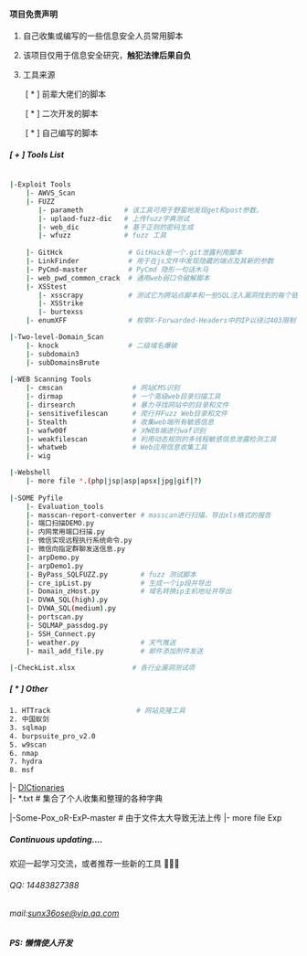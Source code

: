####  项目免责声明



1. 自己收集或编写的一些信息安全人员常用脚本

2. 该项目仅用于信息安全研究，<b>触犯法律后果自负</b>

3. 工具来源

   ​	[ * ] 前辈大佬们的脚本

   ​	[ * ] 二次开发的脚本

   ​	[ * ] 自己编写的脚本

   

##### [ + ] Tools List

```bash

|-Exploit Tools		
	|- AWVS_Scan           
	|- FUZZ
	   |- parameth          # 该工具可用于野蛮地发现get和post参数。
	   |- uplaod-fuzz-dic   # 上传fuzz字典测试
	   |- web_dic           # 基于正则的密码生成
	   |- wfuzz             # fuzz 工具
			
	|- GitHck                # GitHack是一个.git泄露利用脚本
	|- LinkFinder            # 用于在js文件中发现隐藏的端点及其新的参数
	|- PyCmd-master          # PyCmd 隐形一句话木马
	|- web_pwd_common_crack  # 通用web弱口令破解脚本
	|- XSStest
	   |- xsscrapy           # 测试它为跨站点脚本和一些SQL注入漏洞找到的每个链接
	   |- XSStrike
	   |- burtexss
	|- enumXFF               # 枚举X-Forwarded-Headers中的IP以绕过403限制

|-Two-level-Domain_Scan
	|- knock                 # 二级域名爆破
	|- subdomain3
	|- subDomainsBrute
	
|-WEB Scanning Tools
	|- cmscan                 # 网站CMS识别
	|- dirmap                 # 一个高级web目录扫描工具
	|- dirsearch              # 暴力寻找网站中的目录和文件
	|- sensitivefilescan      # 爬行并Fuzz Web目录和文件 
	|- Stealth                # 收集web端所有敏感信息
	|- wafw00f                # 对WEB端进行waf识别
	|- weakfilescan           # 利用动态规则的多线程敏感信息泄露检测工具
	|- whatweb                # Web应用信息收集工具
	|- wig

|-Webshell 
	|- more file *.(php|jsp|asp|apsx|jpg|gif|?)
	
|-SOME Pyfile
	|- Evaluation_tools
	|- masscan-report-converter # masscan进行扫描，导出xls格式的报告
	|- 端口扫描DEMO.py
	|- 内网常用端口扫描.py
	|- 微信实现远程执行系统命令.py
	|- 微信向指定群聊发送信息.py
	|- arpDemo.py
	|- arpDemo1.py
	|- ByPass_SQLFUZZ.py        # fuzz 测试脚本
	|- cre_ipList.py            # 生成一个ip段并导出
	|- Domain_zHost.py          # 域名转换ip主机地址并导出
	|- DVWA_SQL(high).py
	|- DVWA_SQL(medium).py
	|- portscan.py        
	|- SQLMAP_passdog.py
	|- SSH_Connect.py
	|- weather.py               # 天气推送
	|- mail_add_file.py         # 邮件添加附件发送
	
|-CheckList.xlsx              # 各行业漏洞测试项


```

##### [ * ] Other
```bash
1. HTTrack                     # 网站克隆工具
2. 中国蚁剑   
3. sqlmap
4. burpsuite_pro_v2.0   
5. w9scan
6. nmap
7. hydra
8. msf

```

|- [DICtionaries](https://github.com/ppbibo/Frequently-used-Dic)   
	|- *.txt               # 集合了个人收集和整理的各种字典

|-Some-Pox_oR-ExP-master 		 # 由于文件太大导致无法上传
	|- more file Exp



##### Continuous updating....



欢迎一起学习交流，或者推荐一些新的工具 👏👏👏

###### QQ: 14483827388

###### mail:sunx36ose@vip.qq.com



##### PS: 懒惰使人开发

